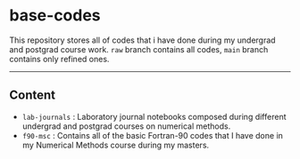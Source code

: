 # base-codes
This repository stores all of codes that i have done during my undergrad and postgrad course work. `raw` branch contains all codes, `main` branch contains only refined ones.

______________
## Content
- `lab-journals` : Laboratory journal notebooks composed during different undergrad and postgrad courses on numerical methods.
-  `f90-msc` : Contains all of the basic Fortran-90 codes that I have done in my Numerical Methods course during my masters.
